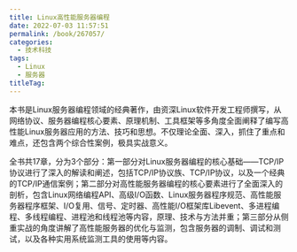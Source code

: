 ```yaml
---
title: Linux高性能服务器编程
date: 2022-07-03 11:57:51
permalink: /book/267057/
categories:
  - 技术科技
tags:
  - Linux
  - 服务器
titleTag: 
---
```


本书是Linux服务器编程领域的经典著作，由资深Linux软件开发工程师撰写，从网络协议、服务器编程核心要素、原理机制、工具框架等多角度全面阐释了编写高性能Linux服务器应用的方法、技巧和思想。不仅理论全面、深入，抓住了重点和难点，还包含两个综合性案例，极具实战意义。

全书共17章，分为3个部分：第一部分对Linux服务器编程的核心基础——TCP/IP协议进行了深入的解读和阐述，包括TCP/IP协议族、TCP/IP协议，以及一个经典的TCP/IP通信案例；第二部分对高性能服务器编程的核心要素进行了全面深入的剖析，包含Linux网络编程API、高级I/O函数、Linux服务器程序规范、高性能服务器程序框架、I/O复用、信号、定时器、高性能I/O框架库Libevent、多进程编程、多线程编程、进程池和线程池等内容，原理、技术与方法并重；第三部分从侧重实战的角度讲解了高性能服务器的优化与监测，包含服务器的调制、调试和测试，以及各种实用系统监测工具的使用等内容。

<!-- more -->

<BookShelf
album="https://cdn.staticaly.com/gh/jonsam-ng/image-hosting@master/oxygen-space/image.5buobclk6e40.webp"
:pages="363"
link="https://www.aliyundrive.com/s/xA3T3CgBbHQ"
douban="https://book.douban.com/subject/24722611/"
author="游双"
publisher="机械工业出版社"
intro="全书共17章，分为3个部分：第一部分对Linux服务器编程的核心基础——TCP/IP协议进行了深入的解读和阐述，包括TCP/IP协议族、TCP/IP协议，以及一个经典的TCP/IP通信案例；第二部分对高性能服务器编程的核心要素进行了全面深入的剖析，包含Linux网络编程API、高级I/O函数、Linux服务器程序规范、高性能服务器程序框架、I/O复用、信号、定时器、高性能I/O框架库Libevent、多进程编程、多线程编程、进程池和线程池等内容，原理、技术与方法并重；第三部分从侧重实战的角度讲解了高性能服务器的优化与监测，包含服务器的调制、调试和测试，以及各种实用系统监测工具的使用等内容。"
lang="中文"
/>
